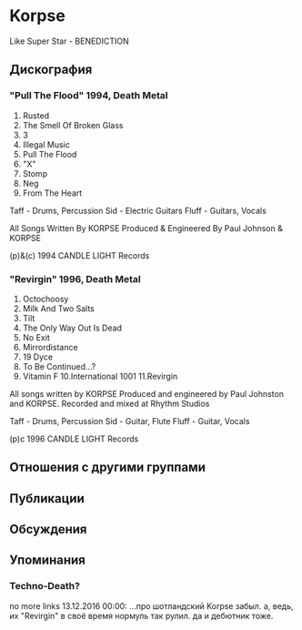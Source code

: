 # Korpse

Like Super Star - BENEDICTION

## Дискография

### "Pull The Flood" 1994, Death Metal

1. Rusted
2. The Smell Of Broken Glass
3. 3
4. Illegal Music
5. Pull The Flood
6. "X"
7. Stomp
8. Neg
9. From The Heart

 Taff - Drums, Percussion
 Sid - Electric Guitars
 Fluff - Guitars, Vocals

All Songs Written By KORPSE
Produced & Engineered By Paul Johnson & KORPSE

(p)&(c) 1994 CANDLE LIGHT Records

### "Revirgin" 1996, Death Metal

1. Octochoosy
2. Milk And Two Salts
3. Tilt
4. The Only Way Out Is Dead
5. No Exit
6. Mirrordistance
7. 19 Dyce
8. To Be Continued...?
9. Vitamin F
10.International 1001
11.Revirgin

All songs written by KORPSE
Produced and engineered by Paul Johnston and KORPSE.
Recorded and mixed at Rhythm Studios

Taff - Drums, Percussion
Sid - Guitar, Flute
Fluff - Guitar, Vocals

(p)c 1996 CANDLE LIGHT Records


## Отношения с другими группами


## Публикации


## Обсуждения


## Упоминания

### Techno-Death?

no more links 13.12.2016 00:00:
...про шотландский Korpse забыл. а, ведь, их "Revirgin" в своё время нормуль так рулил. да и дебютник тоже. 


